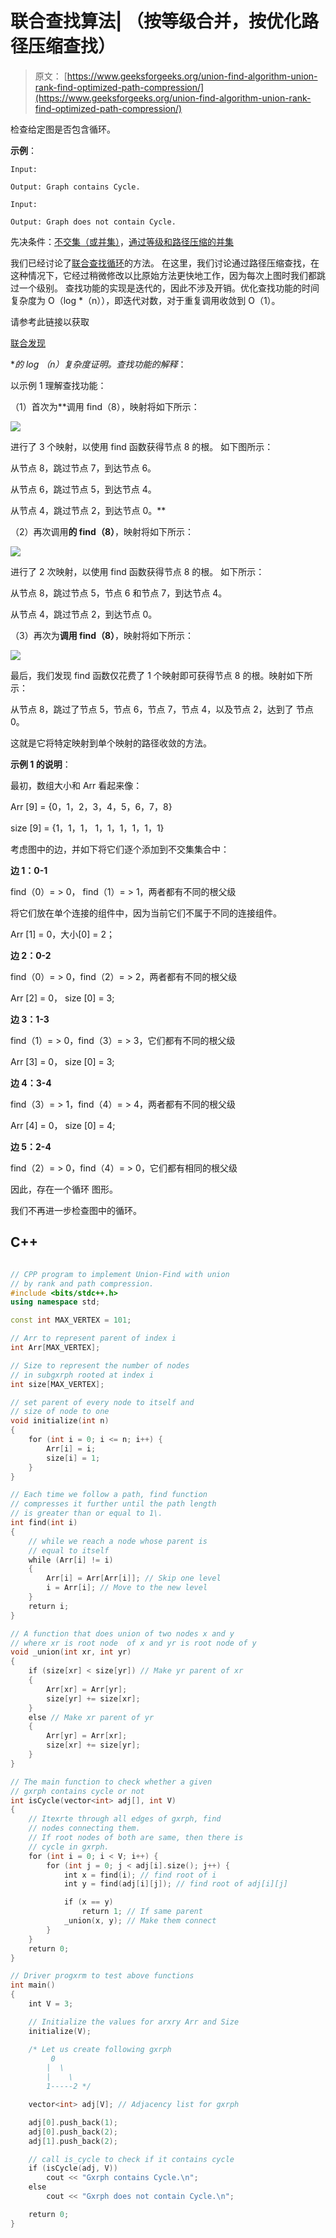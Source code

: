 # 联合查找算法| （按等级合并，按优化路径压缩查找）

> 原文： [https://www.geeksforgeeks.org/union-find-algorithm-union-rank-find-optimized-path-compression/](https://www.geeksforgeeks.org/union-find-algorithm-union-rank-find-optimized-path-compression/)

检查给定图是否包含循环。

**示例**：

```
Input: 

Output: Graph contains Cycle.

Input: 

Output: Graph does not contain Cycle.

```

先决条件：[不交集（或并集）](https://www.geeksforgeeks.org/union-find/)，[通过等级和路径压缩的并集](https://www.geeksforgeeks.org/union-find-algorithm-set-2-union-by-rank/)

我们已经讨论了[联合查找循环](https://www.geeksforgeeks.org/union-find/)的方法。 在这里，我们讨论通过路径压缩查找，在这种情况下，它经过稍微修改以比原始方法更快地工作，因为每次上图时我们都跳过一个级别。 查找功能的实现是迭代的，因此不涉及开销。优化查找功能的时间复杂度为 O（log *（n）），即迭代对数，对于重复调用收敛到 O（1）。

请参考此链接以获取

[联合发现](https://en.wikipedia.org/wiki/Proof_of_O(log*n)_time_complexity_of_union%E2%80%93find)

**的 log *（n）复杂度证明。查找功能的解释**：

以示例 1 理解查找功能：

（1）首次为**调用 find（8），映射将如下所示：

![](img/d0e91b1ba7af0f49137a180490ea3b36.png)

进行了 3 个映射，以使用 find 函数获得节点 8 的根。 如下图所示：

从节点 8，跳过节点 7，到达节点 6。

从节点 6，跳过节点 5，到达节点 4。

从节点 4，跳过节点 2，到达节点 0。**

（2）再次调用**的 find（8）**，映射将如下所示：

![](img/987e3f8d8e61a6fb2dc89015492799ff.png)

进行了 2 次映射，以使用 find 函数获得节点 8 的根。 如下所示：

从节点 8，跳过节点 5，节点 6 和节点 7，到达节点 4。

从节点 4，跳过节点 2，到达节点 0。

（3）再次为**调用 find（8）**，映射将如下所示：

![](img/413075d6115d2dae0aff4e97ba20ad18.png)

最后，我们发现 find 函数仅花费了 1 个映射即可获得节点 8 的根。映射如下所示：

从节点 8，跳过了节点 5，节点 6，节点 7，节点 4，以及节点 2，达到了 节点 0。

这就是它将特定映射到单个映射的路径收敛的方法。

**示例 1 的说明**：

最初，数组大小和 Arr 看起来像：

Arr [9] = {0，1，2，3，4，5，6，7，8}

size [9] = {1，1，1， 1，1，1，1，1，1}

考虑图中的边，并如下将它们逐个添加到不交集集合中：

**边 1：0-1**

find（0）= > 0， find（1）= > 1，两者都有不同的根父级

将它们放在单个连接的组件中，因为当前它们不属于不同的连接组件。

Arr [1] = 0，大小[0] = 2；

**边 2：0-2**

find（0）= > 0，find（2）= > 2，两者都有不同的根父级

Arr [2] = 0， size [0] = 3;

**边 3：1-3**

find（1）= > 0，find（3）= > 3，它们都有不同的根父级

Arr [3] = 0， size [0] = 3;

**边 4：3-4**

find（3）= > 1，find（4）= > 4，两者都有不同的根父级

Arr [4] = 0， size [0] = 4;

**边 5：2-4**

find（2）= > 0，find（4）= > 0，它们都有相同的根父级

因此，存在一个循环 图形。

我们不再进一步检查图中的循环。

## C++

```cpp

// CPP program to implement Union-Find with union 
// by rank and path compression. 
#include <bits/stdc++.h> 
using namespace std; 

const int MAX_VERTEX = 101; 

// Arr to represent parent of index i 
int Arr[MAX_VERTEX]; 

// Size to represent the number of nodes 
// in subgxrph rooted at index i 
int size[MAX_VERTEX]; 

// set parent of every node to itself and 
// size of node to one 
void initialize(int n) 
{ 
    for (int i = 0; i <= n; i++) { 
        Arr[i] = i; 
        size[i] = 1; 
    } 
} 

// Each time we follow a path, find function 
// compresses it further until the path length 
// is greater than or equal to 1\. 
int find(int i) 
{ 
    // while we reach a node whose parent is 
    // equal to itself 
    while (Arr[i] != i) 
    { 
        Arr[i] = Arr[Arr[i]]; // Skip one level 
        i = Arr[i]; // Move to the new level 
    } 
    return i; 
} 

// A function that does union of two nodes x and y 
// where xr is root node  of x and yr is root node of y 
void _union(int xr, int yr) 
{ 
    if (size[xr] < size[yr]) // Make yr parent of xr 
    { 
        Arr[xr] = Arr[yr]; 
        size[yr] += size[xr]; 
    } 
    else // Make xr parent of yr 
    { 
        Arr[yr] = Arr[xr]; 
        size[xr] += size[yr]; 
    } 
} 

// The main function to check whether a given 
// gxrph contains cycle or not 
int isCycle(vector<int> adj[], int V) 
{ 
    // Itexrte through all edges of gxrph, find 
    // nodes connecting them. 
    // If root nodes of both are same, then there is 
    // cycle in gxrph. 
    for (int i = 0; i < V; i++) { 
        for (int j = 0; j < adj[i].size(); j++) { 
            int x = find(i); // find root of i 
            int y = find(adj[i][j]); // find root of adj[i][j] 

            if (x == y) 
                return 1; // If same parent 
            _union(x, y); // Make them connect 
        } 
    } 
    return 0; 
} 

// Driver progxrm to test above functions 
int main() 
{ 
    int V = 3; 

    // Initialize the values for arxry Arr and Size 
    initialize(V); 

    /* Let us create following gxrph 
         0 
        |  \ 
        |    \ 
        1-----2 */

    vector<int> adj[V]; // Adjacency list for gxrph 

    adj[0].push_back(1); 
    adj[0].push_back(2); 
    adj[1].push_back(2); 

    // call is_cycle to check if it contains cycle 
    if (isCycle(adj, V)) 
        cout << "Gxrph contains Cycle.\n"; 
    else
        cout << "Gxrph does not contain Cycle.\n"; 

    return 0; 
} 

```